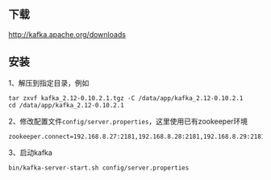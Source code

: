 ## 下载
  http://kafka.apache.org/downloads 
## 安装
1、解压到指定目录，例如

    tar zxvf kafka_2.12-0.10.2.1.tgz -C /data/app/kafka_2.12-0.10.2.1    
    cd /data/app/kafka_2.12-0.10.2.1 

2、修改配置文件`config/server.properties`，这里使用已有zookeeper环境

    zookeeper.connect=192.168.8.27:2181,192.168.8.28:2181,192.168.8.29:2181

3、启动kafka

    bin/kafka-server-start.sh config/server.properties

